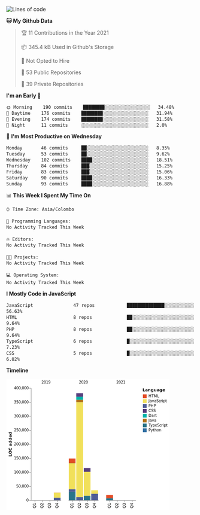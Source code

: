 
<!--START_SECTION:waka-->
![Lines of code](https://img.shields.io/badge/From%20Hello%20World%20I%27ve%20Written-732737%20lines%20of%20code-blue)

**🐱 My Github Data** 

> 🏆 11 Contributions in the Year 2021
 > 
> 📦 345.4 kB Used in Github's Storage 
 > 
> 🚫 Not Opted to Hire
 > 
> 📜 53 Public Repositories 
 > 
> 🔑 39 Private Repositories  
 > 
**I'm an Early 🐤** 

```text
🌞 Morning    190 commits    ████████░░░░░░░░░░░░░░░░░   34.48% 
🌆 Daytime    176 commits    ████████░░░░░░░░░░░░░░░░░   31.94% 
🌃 Evening    174 commits    ████████░░░░░░░░░░░░░░░░░   31.58% 
🌙 Night      11 commits     ░░░░░░░░░░░░░░░░░░░░░░░░░   2.0%

```
📅 **I'm Most Productive on Wednesday** 

```text
Monday       46 commits     ██░░░░░░░░░░░░░░░░░░░░░░░   8.35% 
Tuesday      53 commits     ██░░░░░░░░░░░░░░░░░░░░░░░   9.62% 
Wednesday    102 commits    ████░░░░░░░░░░░░░░░░░░░░░   18.51% 
Thursday     84 commits     ███░░░░░░░░░░░░░░░░░░░░░░   15.25% 
Friday       83 commits     ███░░░░░░░░░░░░░░░░░░░░░░   15.06% 
Saturday     90 commits     ████░░░░░░░░░░░░░░░░░░░░░   16.33% 
Sunday       93 commits     ████░░░░░░░░░░░░░░░░░░░░░   16.88%

```


📊 **This Week I Spent My Time On** 

```text
⌚︎ Time Zone: Asia/Colombo

💬 Programming Languages: 
No Activity Tracked This Week

🔥 Editors: 
No Activity Tracked This Week

🐱‍💻 Projects: 
No Activity Tracked This Week

💻 Operating System: 
No Activity Tracked This Week

```

**I Mostly Code in JavaScript** 

```text
JavaScript               47 repos            ██████████████░░░░░░░░░░░   56.63% 
HTML                     8 repos             ██░░░░░░░░░░░░░░░░░░░░░░░   9.64% 
PHP                      8 repos             ██░░░░░░░░░░░░░░░░░░░░░░░   9.64% 
TypeScript               6 repos             █░░░░░░░░░░░░░░░░░░░░░░░░   7.23% 
CSS                      5 repos             █░░░░░░░░░░░░░░░░░░░░░░░░   6.02%

```


**Timeline**

![Chart not found](https://raw.githubusercontent.com/ccweerasinghe1994/ccweerasinghe1994/master/charts/bar_graph.png) 


<!--END_SECTION:waka-->
